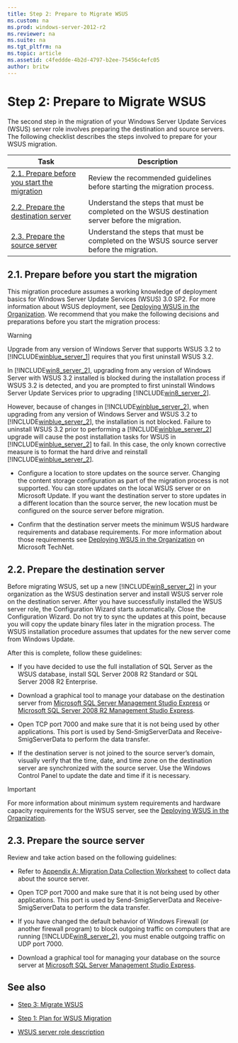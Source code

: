 ```yaml
---
title: Step 2: Prepare to Migrate WSUS
ms.custom: na
ms.prod: windows-server-2012-r2
ms.reviewer: na
ms.suite: na
ms.tgt_pltfrm: na
ms.topic: article
ms.assetid: c4feddde-4b2d-4797-b2ee-75456c4efc05
author: britw
---
```

# Step 2: Prepare to Migrate WSUS
The second step in the migration of your Windows Server Update Services \(WSUS\) server role involves preparing the destination and source servers. The following checklist describes the steps involved to prepare for your WSUS migration.  
  
|Task|Description|  
|--------|---------------|  
|[2.1. Prepare before you start the migration](../Topic/Step-2--Prepare-to-Migrate-WSUS.md#BKMK_1.1)|Review the recommended guidelines before starting the migration process.|  
|[2.2. Prepare the destination server](../Topic/Step-2--Prepare-to-Migrate-WSUS.md#BKMK_1.2)|Understand the steps that must be completed on the WSUS destination server before the migration.|  
|[2.3. Prepare the source server](../Topic/Step-2--Prepare-to-Migrate-WSUS.md#BKMK_1.3.)|Understand the steps that must be completed on the WSUS source server before the migration.|  
  
## <a name="BKMK_1.1"></a>2.1. Prepare before you start the migration  
This migration procedure assumes a working knowledge of deployment basics for Windows Server Update Services \(WSUS\) 3.0 SP2. For more information about WSUS deployment, see [Deploying WSUS in the Organization](assetId:///5ad27d64-0749-4b84-a8c1-21ffe5bccd3f). We recommend that you make the following decisions and preparations before you start the migration process:  
  
> [!WARNING]  
> Upgrade from any version of Windows Server that supports WSUS 3.2 to [!INCLUDE[winblue_server_1](../Token/winblue_server_1_md.md)] requires that you first uninstall WSUS 3.2.  
>   
> In [!INCLUDE[win8_server_2](../Token/win8_server_2_md.md)], upgrading from any version of Windows Server with WSUS 3.2 installed is blocked during the installation process if WSUS 3.2 is detected, and you are prompted to first uninstall Windows Server Update Services prior to upgrading [!INCLUDE[win8_server_2](../Token/win8_server_2_md.md)].  
>   
> However, because of changes in [!INCLUDE[winblue_server_2](../Token/winblue_server_2_md.md)], when upgrading from any version of Windows Server and WSUS 3.2 to [!INCLUDE[winblue_server_2](../Token/winblue_server_2_md.md)], the installation is not blocked. Failure to uninstall WSUS 3.2 prior to performing a [!INCLUDE[winblue_server_2](../Token/winblue_server_2_md.md)] upgrade will cause the post installation tasks for WSUS in [!INCLUDE[winblue_server_2](../Token/winblue_server_2_md.md)] to fail. In this case, the only known corrective measure is to format the hard drive and reinstall [!INCLUDE[winblue_server_2](../Token/winblue_server_2_md.md)].  
  
-   Configure a location to store updates on the source server. Changing the content storage configuration as part of the migration process is not supported. You can store updates on the local WSUS server or on Microsoft Update. If you want the destination server to store updates in a different location than the source server, the new location must be configured on the source server before migration.  
  
-   Confirm that the destination server meets the minimum WSUS hardware requirements and database requirements. For more information about those requirements see [Deploying WSUS in the Organization](assetId:///5ad27d64-0749-4b84-a8c1-21ffe5bccd3f) on Microsoft TechNet.  
  
## <a name="BKMK_1.2"></a>2.2. Prepare the destination server  
Before migrating WSUS, set up a new [!INCLUDE[win8_server_2](../Token/win8_server_2_md.md)] in your organization as the WSUS destination server and install WSUS server role on the destination server. After you have successfully installed the WSUS server role, the Configuration Wizard starts automatically. Close the Configuration Wizard. Do not try to sync the updates at this point, because you will copy the update binary files later in the migration process. The WSUS installation procedure assumes that updates for the new server come from Windows Update.  
  
After this is complete, follow these guidelines:  
  
-   If you have decided to use the full installation of SQL Server as the WSUS database, install SQL Server 2008 R2 Standard or SQL Server 2008 R2 Enterprise.  
  
-   Download a graphical tool to manage your database on the destination server from [Microsoft SQL Server Management Studio Express](http://go.microsoft.com/fwlink/?LinkId=161326) or [Microsoft SQL Server 2008 R2 Management Studio Express](http://go.microsoft.com/fwlink/?LinkID=164279).  
  
-   Open TCP port 7000 and make sure that it is not being used by other applications. This port is used by Send\-SmigServerData and Receive\-SmigServerData to perform the data transfer.  
  
-   If the destination server is not joined to the source server’s domain, visually verify that the time, date, and time zone on the destination server are synchronized with the source server. Use the Windows Control Panel to update the date and time if it is necessary.  
  
> [!IMPORTANT]  
> For more information about minimum system requirements and hardware capacity requirements for the WSUS server, see the [Deploying WSUS in the Organization](assetId:///5ad27d64-0749-4b84-a8c1-21ffe5bccd3f).  
  
## <a name="BKMK_1.3."></a>2.3. Prepare the source server  
Review and take action based on the following guidelines:  
  
-   Refer to [Appendix A: Migration Data Collection Worksheet](http://technet.microsoft.com/library/ee822828(WS.10).aspx) to collect data about the source server.  
  
-   Open TCP port 7000 and make sure that it is not being used by other applications. This port is used by Send\-SmigServerData and Receive\-SmigServerData to perform the data transfer.  
  
-   If you have changed the default behavior of Windows Firewall \(or another firewall program\) to block outgoing traffic on computers that are running [!INCLUDE[win8_server_2](../Token/win8_server_2_md.md)], you must enable outgoing traffic on UDP port 7000.  
  
-   Download a graphical tool for managing your database on the source server at [Microsoft SQL Server Management Studio Express](http://go.microsoft.com/fwlink/?LinkId=161326).  
  
## <a name="BKMK_Links"></a>See also  
  
-   [Step 3: Migrate WSUS](../Topic/Step-3--Migrate-WSUS.md)  
  
-   [Step 1: Plan for WSUS Migration](../Topic/Step-1--Plan-for-WSUS-Migration.md)  
  
-   [WSUS server role description](assetId:///77f5db8a-4b8f-4bd5-8493-387310adf46e#BKMK_OVER)  
  
